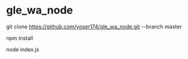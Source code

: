 # gle_wa_node


git clone https://github.com/yoser174/gle_wa_node.git --branch master

npm install

node index.js
